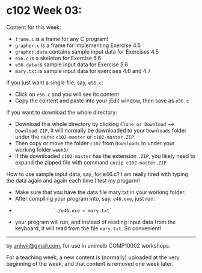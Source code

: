  c102 Week 03:
=======
Content for this week:
  * `frame.c` is a frame for any C program!
  * `grapher.c` is a frame for implementing Exercise 4.5
  * `grapher.data` contains sample input data for Exercises 4.5
  * `e56.c` is a skeleton for Exercise 5.6
  * `e56.data` is sample input data for Exercise 5.6
  * `mary.txt` is sample input data for exercises 4.6 and 4.7

If you just want a single file, say, `e56.c`:
  * Click on `e56.c` and you will see its content 
  * Copy the content and paste into your jEdit window, then save as `e56.c` 

If you want to download the whole directory:
  * Download this whole directory by clicking `Clone or Download` --> `Download ZIP`, it will normally be downloaded to your `Downloads` folder under the name `c102-master` or `c102-master.ZIP`
  * Then copy or move the folder `c102` from `Downloads` to under your working folder `week3/`
  * If the downloaded `c102-master` has the extension `.ZIP`, you likely need to expand the zipped file with command `unzip c102-master.ZIP`

How to use sample input data, say, for e46.c? I am really tired with typing the data again and again each time I test my progarm!
  * Make sure that you have the data file mary.txt in your working folder. 
  * After compiling your program into, say, `e46.exe`, just run:
  *                   `./e46.exe < mary.txt`
  * your program will run, and instead of reading input data from the keyboard, it will read from the file `mary.txt`. So convenient!  
-------------------------------------------------------------
by anhvir@gmail.com, for use in unimelb COMP10002 workshops.

For a teaching week, a new content is (normally) uploaded at the very beginning of the week, and that content is removed one week later.
